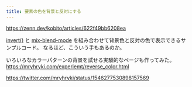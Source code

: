 ```yaml
---
title: 要素の色を背景と反対にする
---
```


https://zenn.dev/kobito/articles/622f49bb6208ea

[invert()](https://developer.mozilla.org/ja/docs/Web/CSS/filter-function/invert) と [mix-blend-mode](https://developer.mozilla.org/ja/docs/Web/CSS/mix-blend-mode) を組み合わせて背景色と反対の色で表示できるサンプルコード。
なるほど、こういう手もあるのか。

いろいろなカラーパターンの背景を試せる実験的なページも作ってみた。
https://mryhryki.com/experiemt/reverse_color.html

https://twitter.com/mryhryki/status/1546277530898157569
